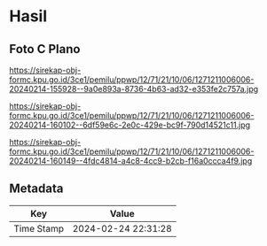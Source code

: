 # Hasil

## Foto C Plano

https://sirekap-obj-formc.kpu.go.id/3ce1/pemilu/ppwp/12/71/21/10/06/1271211006006-20240214-155928--9a0e893a-8736-4b63-ad32-e353fe2c757a.jpg

https://sirekap-obj-formc.kpu.go.id/3ce1/pemilu/ppwp/12/71/21/10/06/1271211006006-20240214-160102--6df59e6c-2e0c-429e-bc9f-790d14521c11.jpg

https://sirekap-obj-formc.kpu.go.id/3ce1/pemilu/ppwp/12/71/21/10/06/1271211006006-20240214-160149--4fdc4814-a4c8-4cc9-b2cb-f16a0ccca4f9.jpg


## Metadata

| Key        | Value               |
| ---------- | ------------------- |
| Time Stamp | 2024-02-24 22:31:28 |



